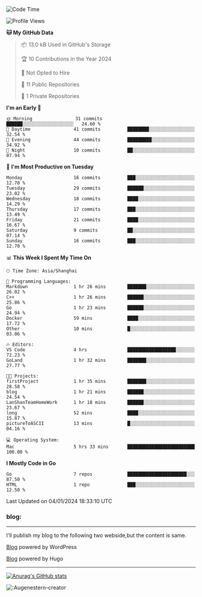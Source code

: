 <!--START_SECTION:waka-->
![Code Time](http://img.shields.io/badge/Code%20Time-88%20hrs%2054%20mins-blue)

![Profile Views](http://img.shields.io/badge/Profile%20Views-11-blue)

**🐱 My GitHub Data** 

> 📦 13.0 kB Used in GitHub's Storage 
 > 
> 🏆 10 Contributions in the Year 2024
 > 
> 🚫 Not Opted to Hire
 > 
> 📜 11 Public Repositories 
 > 
> 🔑 1 Private Repositories 
 > 
**I'm an Early 🐤** 

```text
🌞 Morning                31 commits          ██████░░░░░░░░░░░░░░░░░░░   24.60 % 
🌆 Daytime                41 commits          ████████░░░░░░░░░░░░░░░░░   32.54 % 
🌃 Evening                44 commits          █████████░░░░░░░░░░░░░░░░   34.92 % 
🌙 Night                  10 commits          ██░░░░░░░░░░░░░░░░░░░░░░░   07.94 % 
```
📅 **I'm Most Productive on Tuesday** 

```text
Monday                   16 commits          ███░░░░░░░░░░░░░░░░░░░░░░   12.70 % 
Tuesday                  29 commits          ██████░░░░░░░░░░░░░░░░░░░   23.02 % 
Wednesday                18 commits          ████░░░░░░░░░░░░░░░░░░░░░   14.29 % 
Thursday                 17 commits          ███░░░░░░░░░░░░░░░░░░░░░░   13.49 % 
Friday                   21 commits          ████░░░░░░░░░░░░░░░░░░░░░   16.67 % 
Saturday                 9 commits           ██░░░░░░░░░░░░░░░░░░░░░░░   07.14 % 
Sunday                   16 commits          ███░░░░░░░░░░░░░░░░░░░░░░   12.70 % 
```


📊 **This Week I Spent My Time On** 

```text
🕑︎ Time Zone: Asia/Shanghai

💬 Programming Languages: 
Markdown                 1 hr 26 mins        ███████░░░░░░░░░░░░░░░░░░   26.02 % 
C++                      1 hr 26 mins        ██████░░░░░░░░░░░░░░░░░░░   25.86 % 
Go                       1 hr 23 mins        ██████░░░░░░░░░░░░░░░░░░░   24.94 % 
Docker                   59 mins             ████░░░░░░░░░░░░░░░░░░░░░   17.72 % 
Other                    10 mins             █░░░░░░░░░░░░░░░░░░░░░░░░   03.06 % 

🔥 Editors: 
VS Code                  4 hrs               ██████████████████░░░░░░░   72.23 % 
GoLand                   1 hr 32 mins        ███████░░░░░░░░░░░░░░░░░░   27.77 % 

🐱‍💻 Projects: 
firstProject             1 hr 35 mins        ███████░░░░░░░░░░░░░░░░░░   28.58 % 
blog                     1 hr 21 mins        ██████░░░░░░░░░░░░░░░░░░░   24.54 % 
LanShanTeamHomeWork      1 hr 18 mins        ██████░░░░░░░░░░░░░░░░░░░   23.67 % 
long                     52 mins             ████░░░░░░░░░░░░░░░░░░░░░   15.87 % 
pictureToASCII           13 mins             █░░░░░░░░░░░░░░░░░░░░░░░░   04.16 % 

💻 Operating System: 
Mac                      5 hrs 33 mins       █████████████████████████   100.00 % 
```

**I Mostly Code in Go** 

```text
Go                       7 repos             ██████████████████████░░░   87.50 % 
HTML                     1 repo              ███░░░░░░░░░░░░░░░░░░░░░░   12.50 % 
```




 Last Updated on 04/01/2024 18:33:10 UTC
<!--END_SECTION:waka-->

### blog:
---
I'll publish my blog to the following two webside,but the content is same.


[Blog](http://lance47.com/) powered by WordPress

[Blog](http://lance547.github.io) powered by Hugo
___
[![Anurag's GitHub stats](https://github-readme-stats.vercel.app/api?username=lance547)](https://github.com/anuraghazra/github-readme-stats)
<!---
lance547/lance547 is a ✨ special ✨ repository because its `README.md` (this file) appears on your GitHub profile.
You can click the Preview link to take a look at your changes.
--->

![:Augenestern-creator](https://count.getloli.com/get/@lance547?theme=moebooru)

